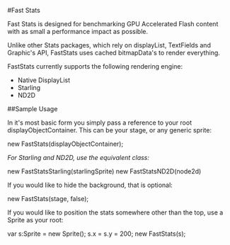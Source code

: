 #Fast Stats

Fast Stats is designed for benchmarking GPU Accelerated Flash content with as small a performance impact as possible.

Unlike other Stats packages, which rely on displayList, TextFields and Graphic's API, FastStats uses cached bitmapData's to render everything.

FastStats currently supports the following rendering engine:

* Native DisplayList
* Starling
* ND2D

##Sample Usage

In it's most basic form you simply pass a reference to your root displayObjectContainer. This can be your stage, or any generic sprite:

new FastStats(displayObjectContainer);

*For Starling and ND2D, use the equivalent class:*

new FastStatsStarling(starlingSprite)
new FastStatsND2D(node2d)

If you would like to hide the background, that is optional:

new FastStats(stage, false);

If you would like to position the stats somewhere other than the top, use a Sprite as your root:

var s:Sprite = new Sprite();
s.x = s.y = 200;
new FastStats(s);


